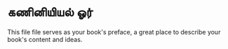 கணினியியல்    ஓர் 
=======

This file file serves as your book's preface, a great place to describe your book's content and ideas.
